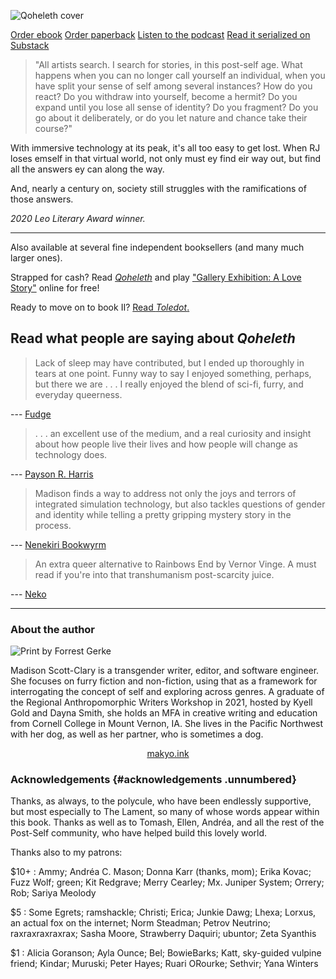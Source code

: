 ![Qoheleth cover](/cover.png)

<p class="buy">
<a href="https://makyo.itch.io/qoheleth" target="_blank">Order ebook</a>
<a href="https://makyo-ink.square.site/product/qoheleth/7" target="_blank">Order paperback</a> 
<a href="https://anchor.fm/post-self" target="_blank">Listen to the podcast</a>
<a href="https://makyo.substack.com/s/post-self">Read it serialized on Substack</a>
</p>

> "All artists search. I search for stories, in this post-self age.  What happens when you can no longer call yourself an individual, when  you have split your sense of self among several instances? How do you  react? Do you withdraw into yourself, become a hermit? Do you expand  until you lose all sense of identity? Do you fragment? Do you go about  it deliberately, or do you let nature and chance take their course?"

With  immersive technology at its peak, it's all too easy to get lost. When  RJ loses emself in that virtual world, not only must ey find eir way  out, but find all the answers ey can along the way.

And, nearly a century on, society still struggles with the ramifications of those answers.

*2020 Leo Literary Award winner.*

-----

<p class="buy">Also available at several fine independent booksellers (and many much larger ones).</p>
<p class="buy">Strapped for cash? Read <a href="/read"><em>Qoheleth</em></a> and play <a href="/gallery-exhibition">"Gallery Exhibition: A Love Story"</a> online for free!</a></p>
<p class="buy">Ready to move on to book II? <a href="https://toledot.post-self.ink">Read <em>Toledot</em>.</a></p>


## Read what people are saying about *Qoheleth*

> Lack of sleep may have contributed, but I ended up thoroughly in tears at one point. Funny way to say I enjoyed something, perhaps, but there we are . . . I really enjoyed the blend of sci-fi, furry, and everyday queerness.

--- [Fudge](https://vulpine.club/@fudge_the_sphinx/105114589201427361)

> . . . an excellent use of the medium, and a real curiosity and insight about how people live their lives and how people will change as technology does.

--- [Payson R. Harris](https://www.goodreads.com/review/show/3603316723?book_show_action=true)

> Madison finds a way to address not only the joys and terrors of integrated simulation technology, but also tackles questions of gender and identity while telling a pretty gripping mystery story in the process.

--- [Nenekiri Bookwyrm](https://www.goodreads.com/review/show/3635119822?book_show_action=true)

> An extra queer alternative to Rainbows End by  Vernor Vinge. A must read if you're into that transhumanism post-scarcity juice.

--- [Neko](https://goblin.camp/@neko/104971539508378937)

-----

### About the author

<img alt="Print by Forrest Gerke" src="https://makyo.ink/assets/img/headshot.png" class="invertable" />

Madison Scott-Clary is a transgender writer, editor, and software engineer. She focuses on furry fiction and non-fiction, using that as a framework for interrogating the concept of self and exploring across genres. A graduate of the Regional Anthropomorphic Writers Workshop in 2021, hosted by Kyell Gold and Dayna Smith, she holds an MFA in creative writing and education from Cornell College in Mount Vernon, IA. She lives in the Pacific Northwest with her dog, as well as her partner, who is sometimes a dog.

<p style="text-align: center"><a href="https://makyo.ink" target="_blank">makyo.ink</a></p>

### Acknowledgements {#acknowledgements .unnumbered}

Thanks, as always, to the polycule, who have been endlessly supportive, but most especially to The Lament, so many of whose words appear within this book. Thanks as well as to Tomash, Ellen, Andréa, and all the rest of the Post-Self community, who have helped build this lovely world.

Thanks also to my patrons:

\$10+
:   Ammy; Andréa C. Mason; Donna Karr (thanks, mom); Erika Kovac; Fuzz Wolf; green; Kit Redgrave; Merry Cearley; Mx. Juniper System; Orrery; Rob; Sariya Meolody

\$5
:   Some Egrets; ramshackle; Christi; Erica; Junkie Dawg; Lhexa; Lorxus, an actual fox on the internet; Norm Steadman; Petrov Neutrino; raxraxraxraxrax; Sasha Moore, Strawberry Daquiri; ubuntor; Zeta Syanthis

\$1
:   Alicia Goranson; Ayla Ounce; Bel; BowieBarks; Katt, sky-guided vulpine friend; Kindar; Muruski; Peter Hayes; Ruari ORourke; Sethvir; Yana Winters
